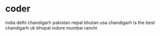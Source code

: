 # coder
india delhi
chandigarh
pakistan
nepal
bhutan
usa
chandigarh is the best
chandigarh
uk
bhopal
indore
mumbai
ranchi
